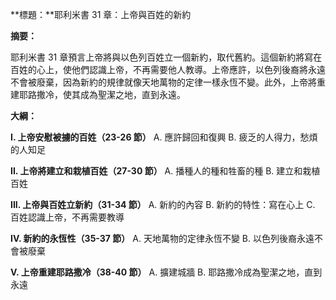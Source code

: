 **標題：**耶利米書 31 章：上帝與百姓的新約

**摘要：**

耶利米書 31 章預言上帝將與以色列百姓立一個新約，取代舊約。這個新約將寫在百姓的心上，使他們認識上帝，不再需要他人教導。上帝應許，以色列後裔將永遠不會被廢棄，因為新約的規律就像天地萬物的定律一樣永恆不變。此外，上帝將重建耶路撒冷，使其成為聖潔之地，直到永遠。

**大綱：**

**I. 上帝安慰被擄的百姓（23-26 節）**
    A. 應許歸回和復興
    B. 疲乏的人得力，愁煩的人知足

**II. 上帝將建立和栽植百姓（27-30 節）**
    A. 播種人的種和牲畜的種
    B. 建立和栽植百姓

**III. 上帝與百姓立新約（31-34 節）**
    A. 新約的內容
    B. 新約的特性：寫在心上
    C. 百姓認識上帝，不再需要教導

**IV. 新約的永恆性（35-37 節）**
    A. 天地萬物的定律永恆不變
    B. 以色列後裔永遠不會被廢棄

**V. 上帝重建耶路撒冷（38-40 節）**
    A. 擴建城牆
    B. 耶路撒冷成為聖潔之地，直到永遠